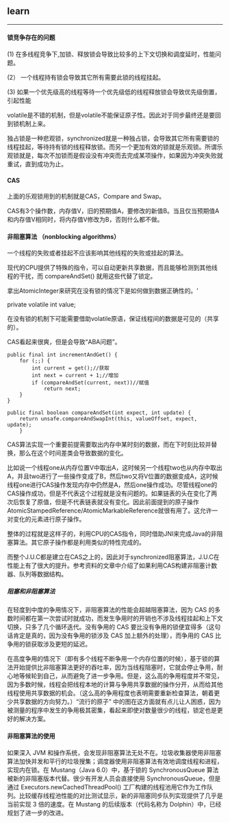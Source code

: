 ## learn 
*************

#### 锁竞争存在的问题

(1) 在多线程竞争下,加锁、释放锁会导致比较多的上下文切换和调度延时，性能问题。
 
(2） 一个线程持有锁会导致其它所有需要此锁的线程挂起。

(3) 如果一个优先级高的线程等待一个优先级低的线程释放锁会导致优先级倒置，引起性能

volatile是不错的机制，但是volatile不能保证原子性。因此对于同步最终还是要回到锁机制上来。

独占锁是一种悲观锁，synchronized就是一种独占锁，会导致其它所有需要锁的线程挂起，等待持有锁的线程释放锁。而另一个更加有效的锁就是乐观锁。所谓乐观锁就是，每次不加锁而是假设没有冲突而去完成某项操作，如果因为冲突失败就重试，直到成功为止。

#### CAS 
上面的乐观锁用到的机制就是CAS，Compare and Swap。

CAS有3个操作数，内存值V，旧的预期值A，要修改的新值B。当且仅当预期值A和内存值V相同时，将内存值V修改为B，否则什么都不做。

#### 非阻塞算法 （nonblocking algorithms）
     
一个线程的失败或者挂起不应该影响其他线程的失败或挂起的算法。

现代的CPU提供了特殊的指令，可以自动更新共享数据，而且能够检测到其他线程的干扰，而 compareAndSet() 就用这些代替了锁定。

拿出AtomicInteger来研究在没有锁的情况下是如何做到数据正确性的。'

private volatile int value;

在没有锁的机制下可能需要借助volatile原语，保证线程间的数据是可见的（共享的）。

CAS看起来很爽，但是会导致“ABA问题”。

```
public final int incrementAndGet() {
    for (;;) {
        int current = get();//获取
        int next = current + 1;//增加
        if (compareAndSet(current, next))//赋值
            return next;
    }
}
```


```
public final boolean compareAndSet(int expect, int update) {   
    return unsafe.compareAndSwapInt(this, valueOffset, expect, update);
    }

```

CAS算法实现一个重要前提需要取出内存中某时刻的数据，而在下时刻比较并替换，那么在这个时间差类会导致数据的变化。

比如说一个线程one从内存位置V中取出A，这时候另一个线程two也从内存中取出A，并且two进行了一些操作变成了B，然后two又将V位置的数据变成A，这时候线程one进行CAS操作发现内存中仍然是A，然后one操作成功。尽管线程one的CAS操作成功，但是不代表这个过程就是没有问题的。如果链表的头在变化了两次后恢复了原值，但是不代表链表就没有变化。因此前面提到的原子操作AtomicStampedReference/AtomicMarkableReference就很有用了。这允许一对变化的元素进行原子操作。

整体的过程就是这样子的，利用CPU的CAS指令，同时借助JNI来完成Java的非阻塞算法。其它原子操作都是利用类似的特性完成的。

而整个J.U.C都是建立在CAS之上的，因此对于synchronized阻塞算法，J.U.C在性能上有了很大的提升。参考资料的文章中介绍了如果利用CAS构建非阻塞计数器、队列等数据结构。


##### 阻塞和非阻塞算法
在轻度到中度的争用情况下，非阻塞算法的性能会超越阻塞算法，因为 CAS 的多数时间都在第一次尝试时就成功，而发生争用时的开销也不涉及线程挂起和上下文切换，只多了几个循环迭代。没有争用的 CAS 要比没有争用的锁便宜得多（这句话肯定是真的，因为没有争用的锁涉及 CAS 加上额外的处理），而争用的 CAS 比争用的锁获取涉及更短的延迟。

在高度争用的情况下（即有多个线程不断争用一个内存位置的时候），基于锁的算法开始提供比非阻塞算法更好的吞吐率，因为当线程阻塞时，它就会停止争用，耐心地等候轮到自己，从而避免了进一步争用。但是，这么高的争用程度并不常见，因为多数时候，线程会把线程本地的计算与争用共享数据的操作分开，从而给其他线程使用共享数据的机会。（这么高的争用程度也表明需要重新检查算法，朝着更少共享数据的方向努力。）“流行的原子” 中的图在这方面就有点儿让人困惑，因为被测量的程序中发生的争用极其密集，看起来即使对数量很少的线程，锁定也是更好的解决方案。

#### 非阻塞算法的使用
如果深入 JVM 和操作系统，会发现非阻塞算法无处不在。垃圾收集器使用非阻塞算法加快并发和平行的垃圾搜集；调度器使用非阻塞算法有效地调度线程和进程，实现内在锁。在 Mustang（Java 6.0）中，基于锁的 SynchronousQueue 算法被新的非阻塞版本代替。很少有开发人员会直接使用 SynchronousQueue，但是通过 Executors.newCachedThreadPool() 工厂构建的线程池用它作为工作队列。比较缓存线程池性能的对比测试显示，新的非阻塞同步队列实现提供了几乎是当前实现 3 倍的速度。在 Mustang 的后续版本（代码名称为 Dolphin）中，已经规划了进一步的改进。







